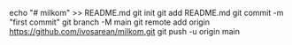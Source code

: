 echo "# milkom" >> README.md
  git init
  git add README.md
  git commit -m "first commit"
  git branch -M main
  git remote add origin https://github.com/ivosarean/milkom.git
  git push -u origin main
